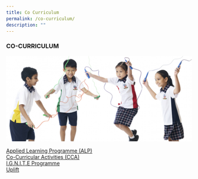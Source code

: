 ```yaml
---
title: Co Curriculum
permalink: /co-curriculum/
description: ""
---
```

### CO-CURRICULUM

![](/images/4%20(20).jpg)

[Applied Learning Programme (ALP)](/alp/overview) <br>
[Co-Curricular Activities (CCA)](/cca/overview)<br>
[I.G.N.I.T.E Programme](/ignite/)<br>
[Uplift](/uplift/)